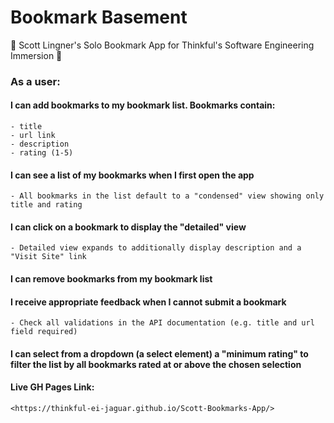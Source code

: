 # Bookmark Basement #

🚀 Scott Lingner's Solo Bookmark App for Thinkful's Software Engineering Immersion 🚀

### As a user: ###

#### I can add bookmarks to my bookmark list. Bookmarks contain:
    - title
    - url link
    - description
    - rating (1-5)

#### I can see a list of my bookmarks when I first open the app
    - All bookmarks in the list default to a "condensed" view showing only title and rating

#### I can click on a bookmark to display the "detailed" view
    - Detailed view expands to additionally display description and a "Visit Site" link

#### I can remove bookmarks from my bookmark list

#### I receive appropriate feedback when I cannot submit a bookmark
    - Check all validations in the API documentation (e.g. title and url field required)

#### I can select from a dropdown (a select element) a "minimum rating" to filter the list by all bookmarks rated at or above the chosen selection 


#### Live GH Pages Link:
    <https://thinkful-ei-jaguar.github.io/Scott-Bookmarks-App/>